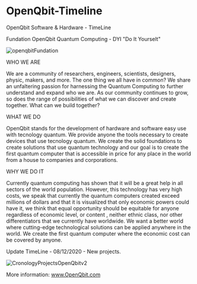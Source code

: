# OpenQbit-Timeline
OpenQbit Software &amp; Hardware - TimeLine

Fundation OpenQbit
Quantum Computing - DYI "Do It Yourselt"

![openqbitFundation](https://user-images.githubusercontent.com/60530547/88495808-a89f5800-cf80-11ea-989b-ad1dfbeaf1a6.png)

 WHO WE ARE

We are a community of researchers, engineers, scientists, designers, physic, makers, and more. The one thing we all have in common? We share an unfaltering passion for harnessing the Quantum Computing to further understand and expand who we are. As our community continues to grow, so does the range of possibilities of what we can discover and create together. What can we build together?

 WHAT WE DO

OpenQbit stands for the development of hardware and software easy use with tecnology quantum. We provide anyone the tools necessary to create devices that use tecnology quantum. We create the solid foundations to create solutions that use quantum technology and our goal is to create the first quantum computer that is accessible in price for any place in the world from a house to companies and corporations.

 WHY WE DO IT

Currently quantum computing has shown that it will be a great help in all sectors of the world population. However, this technology has very high costs, we speak that currently the quantum computers created exceed millions of dollars and that it is visualized that only economic powers could have it, we think that equal opportunity should be equitable for anyone regardless of economic level, or content , neither ethnic class, nor other differentiators that we currently have worldwide. We want a better world where cutting-edge technological solutions can be applied anywhere in the world. We create the first quantum computer where the economic cost can be covered by anyone.

Update TimeLine - 08/12/2020 - New projects.

![CronologyProjectsOpenQbitv2](https://user-images.githubusercontent.com/60530547/90090909-d0b1e980-dcea-11ea-8197-b03be3ee9d8b.png)

More information:
www.OpenQbit.com


